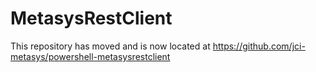 # MetasysRestClient

This repository has moved and is now located at https://github.com/jci-metasys/powershell-metasysrestclient

